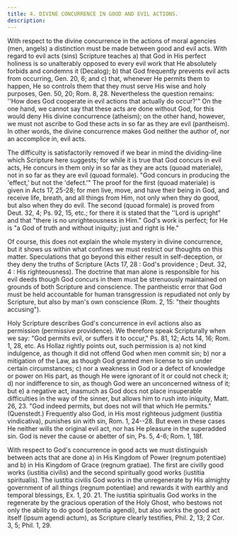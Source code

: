```yaml
---
title: 4. DIVINE CONCURRENCE IN GOOD AND EVIL ACTIONS.
description: 
---
```


With respect to the divine concurrence in the actions of moral agencies (men, angels) a distinction must be made between good and evil acts. With regard to evil acts (sins) Scripture teaches a) that God in His perfect holiness is so unalterably opposed to every evil work that He absolutely forbids and condemns it (Decalog); b) that God frequently prevents evil acts from occurring, Gen. 20, 6; and c) that, whenever He permits them to happen, He so controls them that they must serve His wise and holy purposes, Gen. 50, 20; Rom. 8, 28. Nevertheless the question remains: ''How does God cooperate in evil actions that actually do occur?'" On the one hand, we cannot say that these acts are done without God, for this would deny His divine concurrence (atheism); on the other hand, however, we must not ascribe to God these acts in so far as they are evil (pantheism). In other words, the divine concurrence makes God neither the author of, nor an accomplice in, evil acts.

The difficulty is satisfactorily removed if we bear in mind the dividing-line which Scripture here suggests; for while it is true that God concurs in evil acts, He concurs in them only in so far as they are acts (quoad materiale), not in so far as they are evil (quoad formale). "God concurs in producing the 'effect,' but not the 'defect.'" The proof for the first (quoad materiale) is given in Acts 17, 25-28; for men live, move, and have their being in God, and receive life, breath, and all things from Him, not only when they do good, but also when they do evil. The second (quoad formale) is proved from Deut. 32, 4; Ps. 92, 15, etc.; for there it is stated that the ''Lord is upright" and that "there is no unrighteousness in Him." God's work is perfect; for He is "a God of truth and without iniquity; just and right is He."

Of course, this does not explain the whole mystery in divine concurrence, but it shows us within what confines we must restrict our thoughts on this matter. Speculations that go beyond this either result in self-deception, or they deny the truths of Scripture (Acts 17, 28 : God's providence ; Deut. 32, 4 : His righteousness). The doctrine that man alone is responsible for his evil deeds though God concurs in them must be strenuously maintained on grounds of both Scripture and conscience. The pantheistic error that God must be held accountable for human transgression is repudiated not only by Scripture, but also by man's own conscience (Rom. 2, 15: "their thoughts accusing").

Holy Scripture describes God's concurrence in evil actions also as permission (permissive providence). We therefore speak Scripturally when we say: "God permits evil, or suffers it to occur," Ps. 81, 12; Acts 14, 16; Rom. 1, 28, etc. As Hollaz rightly points out, such permission is a) not kind indulgence, as though it did not offend God when men commit sin; b) nor a mitigation of the Law, as though God granted men license to sin under certain circumstances; c) nor a weakness in God or a defect of knowledge or power on His part, as though He were ignorant of it or could not check it; d) nor indifference to sin, as though God were an unconcerned witness of it; but e) a negative act, inasmuch as God docs not place insuperable difficulties in the way of the sinner, but allows him to rush into iniquity, Matt. 26, 23. "God indeed permits, but does not will that which He permits." (Quenstedt.) Frequently also God, in His most righteous judgment (iustitia vindicativa), punishes sin with sin, Rom. 1, 24--28. But even in these cases He neither wills the original evil act, nor has He pleasure in the superadded sin. God is never the cause or abetter of sin, Ps. 5, 4-6; Rom. 1, 18f.

With respect to God's concurrence in good acts we must distinguish between acts that are done a) in His Kingdom of Power (regnum potentiae) and b) in His Kingdom of Grace (regnum gratiae). The first are civilly good works (iustitia civilis) and the second spiritually good works (iustitia spiritualis). The iustitia civilis God works in the unregenerate by His almighty government of all things (regnum potentiae) and rewards it with earthly and temporal blessings, Ex. 1, 20. 21. The iustitia spiritualis God works in the regenerate by the gracious operation of the Holy Ghost, who bestows not only the ability to do good (potentia agendi), but also works the good act itself (ipsum agendi actum), as Scripture clearly testifies, Phil. 2, 13; 2 Cor. 3, 5; Phil. 1, 29.  